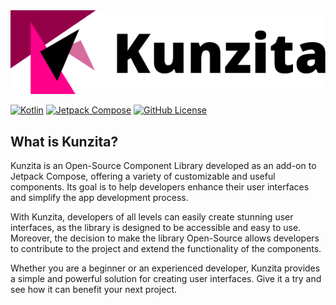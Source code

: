 <div align="center">
  
  <picture>
    <img src="Logo (1).png"/>
  </picture>
  
</div>

[![Kotlin](https://img.shields.io/badge/kotlin-1.8.20-blue.svg?logo=kotlin)](http://kotlinlang.org)
[![Jetpack Compose](https://img.shields.io/badge/kotlin-1.4.0-blue.svg?logo=kotlin)](http://kotlinlang.org)
[![GitHub License](https://img.shields.io/badge/license-Apache%20License%202.0-blue.svg?style=flat)](http://www.apache.org/licenses/LICENSE-2.0)

## What is Kunzita?
Kunzita is an Open-Source Component Library developed as an add-on to Jetpack Compose, offering a variety of customizable and useful components. Its goal is to help developers enhance their user interfaces and simplify the app development process.

With Kunzita, developers of all levels can easily create stunning user interfaces, as the library is designed to be accessible and easy to use. Moreover, the decision to make the library Open-Source allows developers to contribute to the project and extend the functionality of the components.

Whether you are a beginner or an experienced developer, Kunzita provides a simple and powerful solution for creating user interfaces. Give it a try and see how it can benefit your next project.
